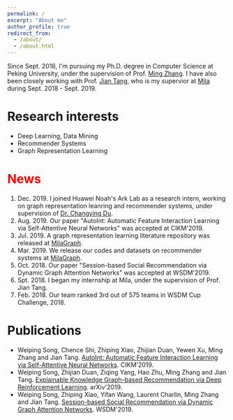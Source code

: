 ```yaml
---
permalink: /
excerpt: "About me"
author_profile: true
redirect_from: 
  - /about/
  - /about.html
---
```


Since Sept. 2016, I'm pursuing my Ph.D. degree in Computer Science at Peking University, under the supervision of Prof. [Ming Zhang](http://net.pku.edu.cn/dlib/mzhang/). I have also been closely working with Prof. [Jian Tang](https://jian-tang.com/), who is my supervior at [Mila](https://mila.quebec/en/) during Sept. 2018 - Sept. 2019.

Research interests
======
* Deep Learning, Data Mining
* Recommender Systems
* Graph Representation Learning

<span style="color:red">News</span>
=====
1. Dec. 2019. I joined Huawei Noah's Ark Lab as a research intern, working on graph representation leanring and recommender systems, under supervision of [Dr. Changying Du](changyingdu.github.io).
1. Aug. 2019. Our paper "AutoInt: Automatic Feature Interaction Learning via Self-Attentive Neural Networks" was accepted at CIKM'2019. 
1. Jul. 2019. A graph representation learning literature repository was released at [MilaGraph](https://github.com/DeepGraphLearning/LiteratureDL4Graph).
1. Mar. 2019. We release our codes and datasets on recommender systems at [MilaGraph](https://github.com/DeepGraphLearning/RecommenderSystems).
1. Oct. 2018. Our paper "Session-based Social Recommendation via Dynamic Graph Attention Networks" was accepted at WSDM'2019.
1. Spt. 2018. I began my internship at Mila, under the supervision of Prof. Jian Tang.
1. Feb. 2018. Our team ranked 3rd out of 575 teams in WSDM Cup Challenge, 2018.

Publications
=====
* Weiping Song, Chence Shi, Zhiping Xiao, Zhijian Duan, Yewen Xu, Ming Zhang and Jian Tang. [AutoInt: Automatic Feature Interaction Learning via Self-Attentive Neural Networks](https://arxiv.org/pdf/1810.11921.pdf). CIKM'2019.
* Weiping Song, Zhijian Duan, Ziqing Yang, Hao Zhu, Ming Zhang and Jian Tang. [Explainable Knowledge Graph-based Recommendation via Deep Reinforcement Learning](https://arxiv.org/pdf/1906.09506.pdf). arXiv'2019.
* Weiping Song, Zhiping Xiao, Yifan Wang, Laurent Charlin, Ming Zhang and Jian Tang. [Session-based Social Recommendation via Dynamic Graph Attention Networks](https://arxiv.org/pdf/1902.09362.pdf). WSDM'2019.

